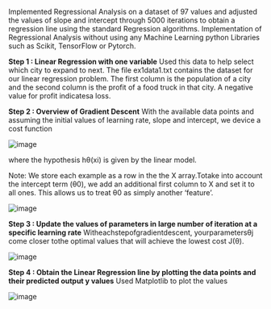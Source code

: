 Implemented Regressional Analysis on a dataset of 97 values and adjusted the values of slope and intercept through 5000 iterations to obtain a regression line using the standard Regression algorithms.
Implementation of Regressional Analysis without using any Machine Learning python Libraries such as Scikit, TensorFlow or Pytorch.

**Step 1 : Linear Regression with one variable**
Used this data to help select which city to expand to next. The file
ex1data1.txt contains the dataset for our linear regression problem. The first column is the
population of a city and the second column is the profit of a food truck in that city. A negative
value for profit indicatesa loss.

**Step 2 : Overview of Gradient Descent**
With the available data points and assuming the initial values of learning rate, slope and intercept, we device a cost function

![image](https://github.com/robosac333/Algorithmic-approach-to-Linear-Regressional-Model-in-Machine-Learning/assets/143353582/0163deda-49df-4e7e-b992-23d7994a258a)

where the hypothesis hθ(xi) is given by the linear model.

Note: We store each example as a row in the the X array.Totake into
account the intercept term (θ0), we add an additional first column to X and set it to all
ones. This allows us to treat θ0 as simply another ‘feature’.

![image](https://github.com/robosac333/Algorithmic-approach-to-Linear-Regressional-Model-in-Machine-Learning/assets/143353582/5aa7db64-d2ba-4e93-b14f-c1e4b1a258c4)


**Step 3 : Update the values of parameters in large number of iteration at a specific learning rate**
Witheachstepofgradientdescent, yourparametersθj come closer tothe optimal
values that will achieve the lowest cost J(θ).

![image](https://github.com/robosac333/Algorithmic-approach-to-Linear-Regressional-Model-in-Machine-Learning/assets/143353582/41459221-7c67-46fc-bc4f-c9d205d12af7)

**Step 4 : Obtain the Linear Regression line by plotting the data points and their predicted output y values**
Used Matplotlib to plot the values

![image](https://github.com/robosac333/Algorithmic-approach-to-Linear-Regressional-Model-in-Machine-Learning/assets/143353582/2c41f200-4b98-4e75-ba09-a83925601c2b)


